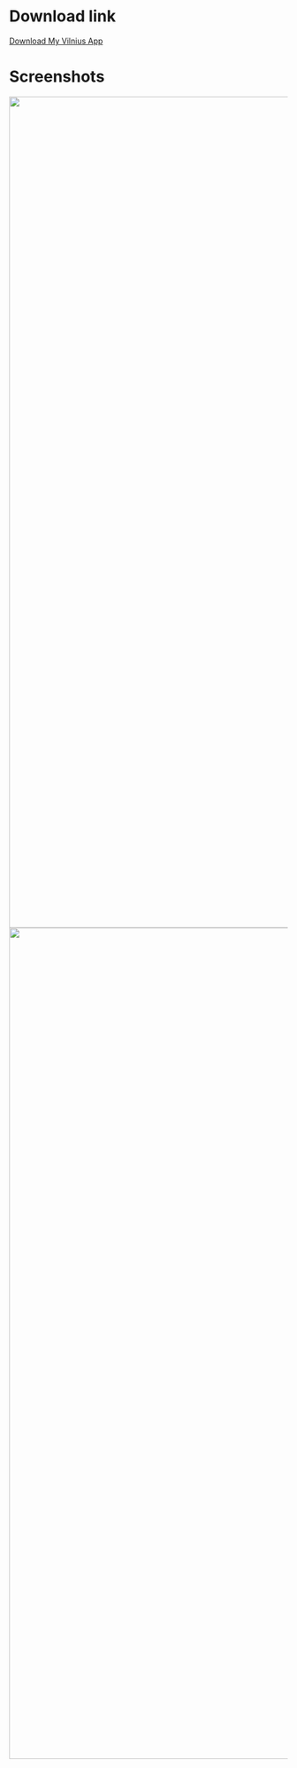 # Download link
<a href="https://webapp.diawi.com/install/RbL37g" target="_blank">Download My Vilnius App</a>

# Screenshots

<p align="center">
  <img src="https://firebasestorage.googleapis.com/v0/b/my-vilnius-eba41.appspot.com/o/1.jpg?alt=media&token=96f56424-5afb-4796-91b8-278220c57691" width="1500"/>
  <img src="https://firebasestorage.googleapis.com/v0/b/my-vilnius-eba41.appspot.com/o/2.jpg?alt=media&token=f07a601d-1c2b-446e-8833-afae014f8230" width="1500"/>
</p>
